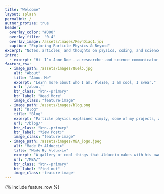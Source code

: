 ```yaml
---
title: "Welcome"
layout: splash
permalink: /
author_profile: true
header:
  overlay_color: "#000"
  overlay_filter: "0.4"
  overlay_image: /assets/images/FeynDiag1.jpg
  caption: "Exploring Particle Physics & Beyond"
excerpt: "Notes, articles, and thoughts on physics, coding, and science communication."
intro: 
  - excerpt: "Hi, I’m Jane Doe — a researcher and science communicator. I write about physics in simple terms, build small coding projects, and share resources for anyone curious about how the universe works."
feature_row:
  - image_path: /assets/images/Quelo.jpg
    alt: "About"
    title: "About Me"
    excerpt: "Learn more about who I am. Please, I am cool, I swear."
    url: "/about/"
    btn_class: "btn--primary"
    btn_label: "Read More"
    image_class: "feature-image"
  - image_path: /assets/images/blog.png
    alt: "Blog"
    title: "Blog"
    excerpt: "Particle physics explained simply, some of my projects, and other stuff."
    url: "/blog/"
    btn_class: "btn--primary"
    btn_label: "View Posts"
    image_class: "feature-image"
  - image_path: /assets/images/MBA_logo.jpeg
    alt: "Made By Alduccio"
    title: "Made By Alduccio"
    excerpt: "A gallery of cool things that Alduccio makes with his own hands."
    url: "/MBA/"
    btn_class: "btn--primary"
    btn_label: "Find out"
    image_class: "feature-image"
---
```

{% include feature_row %}
